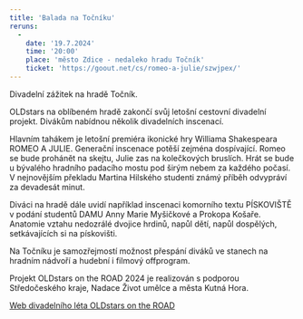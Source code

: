 ```yaml
---
title: 'Balada na Točníku'
reruns:
  -  
    date: '19.7.2024'
    time: '20:00'
    place: 'město Zdice - nedaleko hradu Točník'
    ticket: 'https://goout.net/cs/romeo-a-julie/szwjpex/'
---
```

Divadelní zážitek na hradě Točník.

OLDstars na oblíbeném hradě zakončí svůj letošní cestovní divadelní projekt. Divákům nabídnou několik divadelních inscenací.

Hlavním tahákem je letošní premiéra ikonické hry Williama Shakespeara ROMEO A JULIE. Generační inscenace potěší zejména dospívající. Romeo se bude prohánět na skejtu, Julie zas na kolečkových bruslích. Hrát se bude u bývalého hradního padacího mostu pod širým nebem za každého počasí. V nejnovějším překladu Martina Hilského studenti známý příběh odvypráví za devadesát minut. 

Diváci na hradě dále uvidí například inscenaci  komorního textu PÍSKOVIŠTĚ v podání studentů DAMU Anny Marie Myšičkové a Prokopa Košaře. Anatomie vztahu nedozrálé dvojice hrdinů, napůl dětí, napůl dospělých, setkávajících si na pískovišti.

Na Točníku je samozřejmostí možnost přespání diváků ve stanech na hradním nádvoří a hudební i filmový offprogram.

Projekt OLDstars on the ROAD 2024 je realizován s podporou Středočeského kraje, Nadace Život umělce a města Kutná Hora.

[Web divadelního léta OLDstars on the ROAD](https://www.oldstarsontheroad.cz/)
